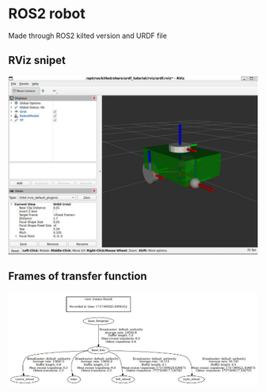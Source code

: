 # ROS2 robot

Made through ROS2 kilted version and URDF file

## RViz snipet

![physical](./img/kilted.JPG)

## Frames of transfer function

![frames](./img/frames.JPG)